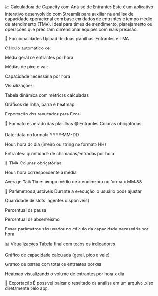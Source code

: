 📈 Calculadora de Capacity com Análise de Entrantes
Este é um aplicativo interativo desenvolvido com Streamlit para auxiliar na análise de capacidade operacional com base em dados de entrantes e tempo médio de atendimento (TMA). Ideal para times de atendimento, planejamento ou operações que precisam dimensionar equipes com mais precisão.

🚀 Funcionalidades
Upload de duas planilhas: Entrantes e TMA

Cálculo automático de:

Média geral de entrantes por hora

Médias de pico e vale

Capacidade necessária por hora

Visualizações:

Tabela dinâmica com métricas calculadas

Gráficos de linha, barra e heatmap

Exportação dos resultados para Excel

📂 Formato esperado das planilhas
🟢 Entrantes
Colunas obrigatórias:

Date: data no formato YYYY-MM-DD

Hour: hora do dia (inteiro ou string no formato HH)

Entrantes: quantidade de chamadas/entradas por hora

🔵 TMA
Colunas obrigatórias:

Hour: hora correspondente à média

Average Talk Time: tempo médio de atendimento no formato MM:SS

🧮 Parâmetros ajustáveis
Durante a execução, o usuário pode ajustar:

Quantidade de slots (agentes disponíveis)

Percentual de pausa

Percentual de absenteísmo

Esses parâmetros são usados no cálculo da capacidade necessária por hora.

📊 Visualizações
Tabela final com todos os indicadores

Gráfico de capacidade calculada (geral, pico e vale)

Gráfico de barras com total de entrantes por dia

Heatmap visualizando o volume de entrantes por hora x dia

💾 Exportação
É possível baixar o resultado da análise em um arquivo .xlsx diretamente pelo app.
